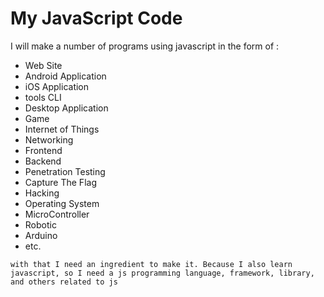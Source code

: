 # My JavaScript Code
I will make a number of programs using javascript in the form of :
- Web Site
- Android Application
- iOS Application
- tools CLI
- Desktop Application
- Game
- Internet of Things
- Networking
- Frontend
- Backend
- Penetration Testing
- Capture The Flag
- Hacking
- Operating System
- MicroController
- Robotic
- Arduino
- etc.

```with that I need an ingredient to make it. Because I also learn javascript, so I need a js programming language, framework, library, and others related to js```
